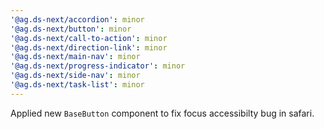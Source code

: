 ```yaml
---
'@ag.ds-next/accordion': minor
'@ag.ds-next/button': minor
'@ag.ds-next/call-to-action': minor
'@ag.ds-next/direction-link': minor
'@ag.ds-next/main-nav': minor
'@ag.ds-next/progress-indicator': minor
'@ag.ds-next/side-nav': minor
'@ag.ds-next/task-list': minor
---
```


Applied new `BaseButton` component to fix focus accessibilty bug in safari.